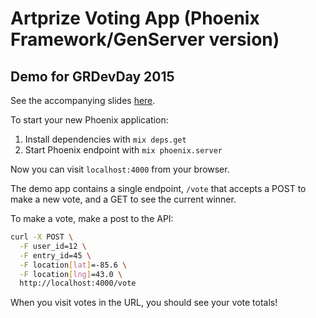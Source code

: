 # Artprize Voting App (Phoenix Framework/GenServer version)

## Demo for GRDevDay 2015

See the accompanying slides [here](https://speakerdeck.com/andrewbredow/mix-it-up-with-elixir).

To start your new Phoenix application:

1. Install dependencies with `mix deps.get`
2. Start Phoenix endpoint with `mix phoenix.server`

Now you can visit `localhost:4000` from your browser.

The demo app contains a single endpoint, `/vote` that accepts
a POST to make a new vote, and a GET to see the current winner.

To make a vote, make a post to the API:

```bash
curl -X POST \
  -F user_id=12 \
  -F entry_id=45 \
  -F location[lat]=-85.6 \
  -F location[lng]=43.0 \
  http://localhost:4000/vote
```

When you visit votes in the URL, you should see your vote totals!
